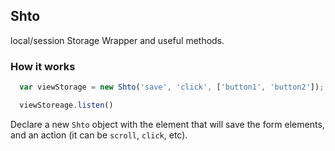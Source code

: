 ## Shto

local/session Storage Wrapper and useful methods.

### How it works

```javascript
  var viewStorage = new Shto('save', 'click', ['button1', 'button2']);

  viewStoreage.listen()
```

Declare a new ```Shto``` object with the element that will save the form elements, and an action (it can be ```scroll```, ```click```, etc).